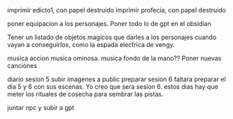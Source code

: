 imprimir edicto1, con papel destruido
imprimir profecia,  con papel destruido

poner equipacion a los personajes.
Poner todo lo de gpt en el obsidian

Tener un listado de objetos magicos que darles a los personajes cuando vayan a conseguirlos, como la espada electrica de vengy.

musica accion
musica ominosa.
musica fondo de la mano??
Poner nuevas canciones

diario sesion 5
subir imagenes a public
preparar sesion 6
faltara preparar el dia 5 y 6 con sus escenas. Yo creo que sera sesion 6.
estos dias hay que meter los rituales de cosecha para sembrar las pistas.

juntar npc y subir a gpt



















